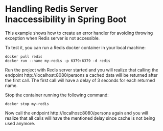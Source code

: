 # Handling Redis Server Inaccessibility in Spring Boot

This example shows how to create an error handler for avoiding throwing exception when Redis server is not accessible.

To test it, you can run a Redis docker container in your local machine:

```shell
docker pull redis
docker run --name my-redis -p 6379:6379 -d redis
```

Run the project with Redis server started and you will realize that calling the endpoint http://localhost:8080/persons a cached data will be returned after the first call. The first call will have a delay of 3 seconds for each returned name.

Stop the container running the following command:
```shell
docker stop my-redis
```

Now call the endpoint http://localhost:8080/persons again and you will realize that all calls will have the mentioned delay since cache is not being used anymore.
